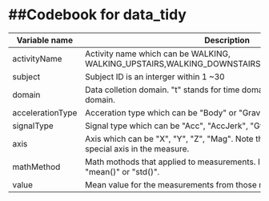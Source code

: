 ##Codebook for data_tidy
========================


Variable name    | Description
-----------------|------------
activityName     | Activity name which can be WALKING, WALKING_UPSTAIRS,WALKING_DOWNSTAIRS,SITTING,STANDING,LAYING
subject          | Subject ID is an interger within 1 ~30
domain           | Data colletion domain. "t" stands for time domain, "f" stands for frequency domain.
accelerationType | Acceration type which can be "Body" or "Gravity"
signalType       | Signal type which can be "Acc", "AccJerk", "Gyro", "GyroJerk".
axis             | Axis which can be "X", "Y", "Z", "Mag". Note that we consider "Mag" as a special axis in the measure.
mathMethod       | Math mothods that applied to measurements. In this case, it can be "mean()" or "std()".
value            | Mean value for the measurements from those math methods.

